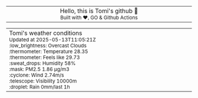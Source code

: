 
<div align="center">
<table>
<tbody>
<td align="center">
<img width="2000" height="0"><br>
Hello, this is Tomi's github 👋<br>
<sup>Built with ❤️, GO & Github Actions</sup><br>
<img width="2000" height="0">
</td>
</tbody>
</table>
</div>
<table>
<tbody>
<td align="left">
<img width="2000" height="0"><br>
Tomi's weather conditions<br>
<sup>Updated at 2025-05-13T11:05:21Z</sup><br>
<sup>:low_brightness: Overcast Clouds</sup><br>
<sup>:thermometer: Temperature 28.35 </sup><br>
<sup>:thermometer: Feels like 29.73</sup><br>
<sup>:sweat_drops: Humidity 58%</sup><br>
<sup>:mask: PM2.5 1.86 μg/m3</sup><br>
<sup>:cyclone: Wind 2.74m/s </sup><br>
<sup>:telescope: Visibility 10000m </sup><br>
<sup>:droplet: Rain 0mm/last 1h </sup><br>
<img width="2000" height="0">
</td>
<td align="left">
<img width="2000" height="0"><br>
<br>
<img width="2000" height="0">
</td>
</tbody>
</table>
</div>
    